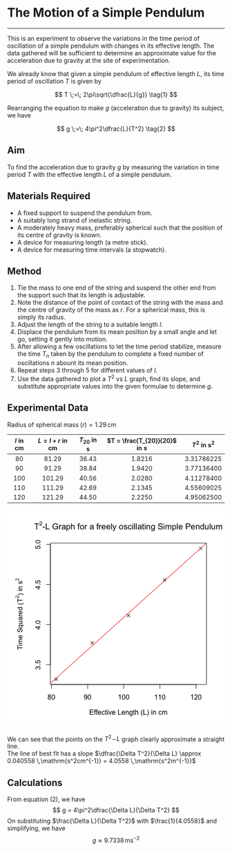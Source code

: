 # The Motion of a Simple Pendulum
---

This is an experiment to observe the variations in the time period of oscillation of a simple pendulum with changes in its effective length. The data gathered will be sufficient to determine an approximate value for the acceleration due to gravity at the site of experimentation.

We already know that given a simple pendulum of effective length $L$, its time period of oscillation $T$ is given by

$$ T \;=\; 2\pi\sqrt{\dfrac{L}{g}}     \tag{1} $$

Rearranging the equation to make $g$ (acceleration due to gravity) its subject, we have

$$ g \;=\; 4\pi^2\dfrac{L}{T^2}        \tag{2} $$

## Aim

To find the acceleration due to gravity $g$ by measuring the variation in time period $T$ with the effective length $L$ of a simple pendulum.

## Materials Required

* A fixed support to suspend the pendulum from.
* A suitably long strand of inelastic string.
* A moderately heavy mass, preferably spherical such that the position of its centre of gravity is known.
* A device for measuring length (a metre stick).
* A device for measuring time intervals (a stopwatch).

## Method

1. Tie the mass to one end of the string and suspend the other end from the support such that its length is adjustable.
2. Note the distance of the point of contact of the string with the mass and the centre of gravity of the mass as $r$. For a spherical mass, this is simply its radius.
3. Adjust the length of the string to a suitable length $l$.
4. Displace the pendulum from its mean position by a small angle and let go, setting it gently into motion.
5. After allowing a few oscillations to let the time period stabilize, measure the time $T_n$ taken by the pendulum to complete a fixed number of oscillations $n$ abount its mean position.
6. Repeat steps $3$ through $5$ for different values of $l$.
7. Use the data gathered to plot a $T^2$ vs $L$ graph, find its slope, and substitute appropriate values into the given formulae to determine $g$.

## Experimental Data

$\text{Radius of spherical mass}\;(r) = 1.29\,\mathrm{cm}$

<center>

| $l$ in $\mathrm{cm}$ | $L = l + r$ in $\mathrm{cm}$ | $T_{20}$ in $\mathrm{s}$ | $T = \frac{T_{20}}{20}$ in $\mathrm{s}$ | $T^2$ in $\mathrm{s^2}$ |
|:------------:|:----------------------:|:-----------------:|:------------------------------:|:----------------:|
| 80           | 81.29                  | 36.43             | 1.8216                         | 3.31786225       |
| 90           | 91.29                  | 38.84             | 1.9420                         | 3.77136400       |
| 100          | 101.29                 | 40.56             | 2.0280                         | 4.11278400       |
| 110          | 111.29                 | 42.69             | 2.1345                         | 4.55609025       |
| 120          | 121.29                 | 44.50             | 2.2250                         | 4.95062500       |

![$T^2$ vs $L$ Graph](pendulum.png)

</center>

We can see that the points on the $T^2\!-\!L$ graph clearly approximate a straight line.  
The line of best fit has a slope $\dfrac{\Delta T^2}{\Delta L} \approx 0.040558 \,\mathrm{s^2cm^{-1}} = 4.0558 \,\mathrm{s^2m^{-1}}$

## Calculations

From equation $(2)$, we have 
$$ g = 4\pi^2\dfrac{\Delta L}{\Delta T^2} $$
On substituting $\frac{\Delta L}{\Delta T^2}$ with $\frac{1}{4.0558}$ and simplifying, we have
$$ g \approx 9.7338 \,\mathrm{ms^{-2}} $$